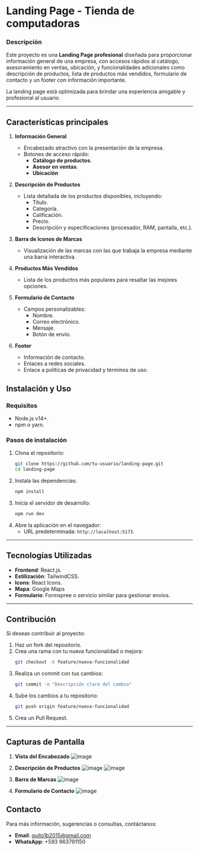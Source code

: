 # Landing Page - Tienda de computadoras

### Descripción

Este proyecto es una **Landing Page profesional** diseñada para proporcionar información general de una empresa, con accesos rápidos al catálogo, asesoramiento en ventas, ubicación, y funcionalidades adicionales como descripción de productos, lista de productos más vendidos, formulario de contacto y un footer con información importante. 

La landing page está optimizada para brindar una experiencia amigable y profesional al usuario.

---

## **Características principales**

1. **Información General**
   - Encabezado atractivo con la presentación de la empresa.
   - Botones de acceso rápido:
     - **Catálogo de productos**.
     - **Asesor en ventas**.
     - **Ubicación**

2. **Descripción de Productos**
   - Lista detallada de los productos disponibles, incluyendo:
     - Título.
     - Categoría.
     - Calificación.
     - Precio.
     - Descripción y especificaciones (procesador, RAM, pantalla, etc.).

3. **Barra de Iconos de Marcas**
   - Visualización de las marcas con las que trabaja la empresa mediante una barra interactiva.

4. **Productos Más Vendidos**
   - Lista de los productos más populares para resaltar las mejores opciones.

5. **Formulario de Contacto**
   - Campos personalizables:
     - Nombre.
     - Correo electrónico.
     - Mensaje.
     - Botón de envío.

6. **Footer**
   - Información de contacto.
   - Enlaces a redes sociales.
   - Enlace a políticas de privacidad y términos de uso.

## **Instalación y Uso**

### **Requisitos**
- Node.js v14+.
- npm o yarn.

### **Pasos de instalación**
1. Clona el repositorio:
   ```bash
   git clone https://github.com/tu-usuario/landing-page.git
   cd landing-page
   ```
2. Instala las dependencias:
   ```bash
   npm install
   ```
3. Inicia el servidor de desarrollo:
   ```bash
   npm run dev
   ```
4. Abre la aplicación en el navegador:
   - URL predeterminada: `http://localhost:5173`.

---

## **Tecnologías Utilizadas**

- **Frontend**: React.js.
- **Estilización**: TailwindCSS.
- **Icons**: React Icons.
- **Mapa**: Google Maps
- **Formulario**: Formspree o servicio similar para gestionar envíos.

---

## **Contribución**

Si deseas contribuir al proyecto:
1. Haz un fork del repositorio.
2. Crea una rama con tu nueva funcionalidad o mejora:
   ```bash
   git checkout -b feature/nueva-funcionalidad
   ```
3. Realiza un commit con tus cambios:
   ```bash
   git commit -m "Descripción clara del cambio"
   ```
4. Sube los cambios a tu repositorio:
   ```bash
   git push origin feature/nueva-funcionalidad
   ```
5. Crea un Pull Request.

---

## **Capturas de Pantalla**

1. **Vista del Encabezado**
   ![image](https://github.com/user-attachments/assets/371722b7-b12e-4c8d-8ae8-4e130241c96c)


2. **Descripción de Productos**
   ![image](https://github.com/user-attachments/assets/0d88f2d1-f204-4614-9117-7996fa00bd80)
   ![image](https://github.com/user-attachments/assets/62afe9da-88d5-414b-b864-89b04a3ff309)


3. **Barra de Marcas**
   ![image](https://github.com/user-attachments/assets/6274d20b-025c-4676-a467-d91c84633225)


4. **Formulario de Contacto**
   ![image](https://github.com/user-attachments/assets/03eb7b1f-241b-4998-9235-f890d79061b8)

## **Contacto**

Para más información, sugerencias o consultas, contáctanos:

- **Email**: quito1b2015@gmail.com
- **WhatsApp**: +593 963791150
